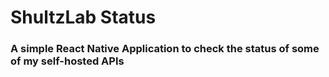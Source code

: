 # ShultzLab Status

### A simple React Native Application to check the status of some of my self-hosted APIs
